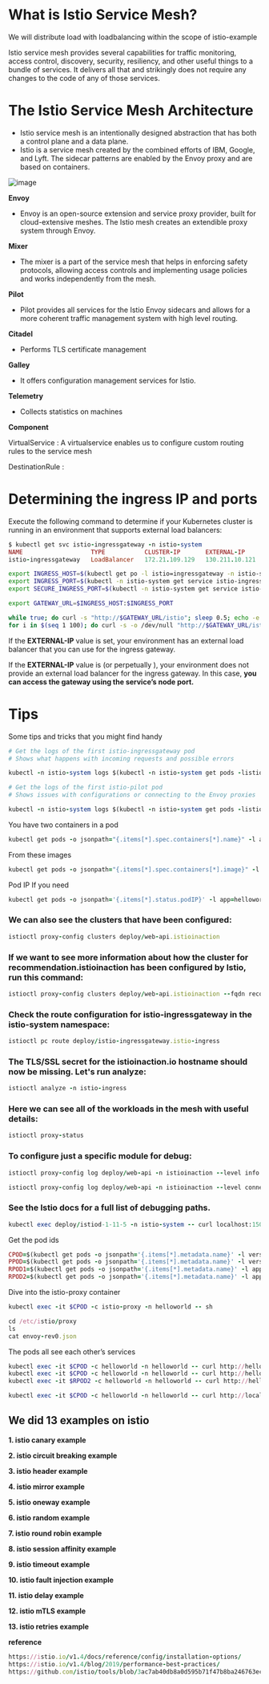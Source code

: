 # What is Istio Service Mesh?

We will distribute load with loadbalancing within the scope of istio-example

Istio service mesh provides several capabilities for traffic monitoring, access control, discovery, security, resiliency, and other useful things to a bundle of services. It delivers all that and strikingly does not require any changes to the code of any of those services.

# The Istio Service Mesh Architecture

-   Istio service mesh is an intentionally designed abstraction that has both a control plane and a data plane.
-   Istio is a service mesh created by the combined efforts of IBM, Google, and Lyft. The sidecar patterns are enabled by the Envoy proxy and are based on containers.

![image](https://user-images.githubusercontent.com/3519706/116872101-fe92e180-ac1d-11eb-80fc-305583cf7a01.png)

**Envoy**

-   Envoy is an open-source extension and service proxy provider, built for cloud-extensive meshes. The Istio mesh creates an extendible proxy system through Envoy.

**Mixer**

-   The mixer is a part of the service mesh that helps in enforcing safety protocols, allowing access controls and implementing usage policies and works independently from the mesh.

**Pilot**

-   Pilot provides all services for the Istio Envoy sidecars and allows for a more coherent traffic management system with high level routing.

**Citadel**

-  Performs TLS certificate management

**Galley**

-  It offers configuration management services for Istio.

**Telemetry**

-  Collects statistics on machines

**Component**

VirtualService  : A virtualservice enables us to configure custom routing rules to the service mesh

DestinationRule :

# Determining the ingress IP and ports

Execute the following command to determine if your Kubernetes cluster is running in an environment that supports external load balancers:
```ruby
$ kubectl get svc istio-ingressgateway -n istio-system
NAME                   TYPE           CLUSTER-IP       EXTERNAL-IP     PORT(S)                                      AGE
istio-ingressgateway   LoadBalancer   172.21.109.129   130.211.10.121  80:31380/TCP,443:31390/TCP,31400:31400/TCP   17h
```
```bash
export INGRESS_HOST=$(kubectl get po -l istio=ingressgateway -n istio-system -o jsonpath='{.items[0].status.hostIP}')
export INGRESS_PORT=$(kubectl -n istio-system get service istio-ingressgateway -o jsonpath='{.spec.ports[?(@.name=="http2")].nodePort}')
export SECURE_INGRESS_PORT=$(kubectl -n istio-system get service istio-ingressgateway -o jsonpath='{.spec.ports[?(@.name=="https")].port}')

export GATEWAY_URL=$INGRESS_HOST:$INGRESS_PORT

while true; do curl -s "http://$GATEWAY_URL/istio"; sleep 0.5; echo -e '\n'; done
for i in $(seq 1 100); do curl -s -o /dev/null "http://$GATEWAY_URL/istio"; done
```
If the **EXTERNAL-IP** value is set, your environment has an external load balancer that you can use for the ingress gateway.

If the **EXTERNAL-IP** value is <none> (or perpetually <pending>), your environment does not provide an external load balancer for the ingress gateway. In this case, **you can access the gateway using the service’s node port.**

# Tips

Some tips and tricks that you might find handy

```ruby
# Get the logs of the first istio-ingressgateway pod
# Shows what happens with incoming requests and possible errors

kubectl -n istio-system logs $(kubectl -n istio-system get pods -listio=ingressgateway -o=jsonpath="{.items[0].metadata.name}") --tail=300

# Get the logs of the first istio-pilot pod
# Shows issues with configurations or connecting to the Envoy proxies

kubectl -n istio-system logs $(kubectl -n istio-system get pods -listio=pilot -o=jsonpath="{.items[0].metadata.name}") discovery --tail=300
```

You have two containers in a pod

```ruby
kubectl get pods -o jsonpath="{.items[*].spec.containers[*].name}" -l app=helloworld -n helloworld
```

From these images

```ruby
kubectl get pods -o jsonpath="{.items[*].spec.containers[*].image}" -l app=helloworld -n helloworld
```

Pod IP If you need

```ruby
kubectl get pods -o jsonpath='{.items[*].status.podIP}' -l app=helloworld -n helloworld
```

### We can also see the clusters that have been configured:
```ruby
istioctl proxy-config clusters deploy/web-api.istioinaction
```
### If we want to see more information about how the cluster for recommendation.istioinaction has been configured by Istio, run this command:
```ruby
istioctl proxy-config clusters deploy/web-api.istioinaction --fqdn recommendation.istioinaction.svc.cluster.local -o json
```
### Check the route configuration for istio-ingressgateway in the istio-system namespace:
```ruby
istioctl pc route deploy/istio-ingressgateway.istio-ingress
```
### The TLS/SSL secret for the istioinaction.io hostname should now be missing. Let's run analyze:
```ruby
istioctl analyze -n istio-ingress
```
### Here we can see all of the workloads in the mesh with useful details:
```ruby
istioctl proxy-status
```
### To configure just a specific module for debug:
```ruby
istioctl proxy-config log deploy/web-api -n istioinaction --level info

istioctl proxy-config log deploy/web-api -n istioinaction --level connection:debug,conn_handler:debug,filter:debug,router:debug,http:debug,upstream:debug
```
### See the Istio docs for a full list of debugging paths.
```ruby
kubectl exec deploy/istiod-1-11-5 -n istio-system -- curl localhost:15014/debug/registryz
```

Get the pod ids

```ruby
CPOD=$(kubectl get pods -o jsonpath='{.items[*].metadata.name}' -l version=safe -n helloworld)
PPOD=$(kubectl get pods -o jsonpath='{.items[*].metadata.name}' -l version=risky -n helloworld)
RPOD1=$(kubectl get pods -o jsonpath='{.items[*].metadata.name}' -l app=helloworld,version=safe -n helloworld)
RPOD2=$(kubectl get pods -o jsonpath='{.items[*].metadata.name}' -l app=helloworld,version=risky -n helloworld)
```

Dive into the istio-proxy container

```ruby
kubectl exec -it $CPOD -c istio-proxy -n helloworld -- sh

cd /etc/istio/proxy
ls
cat envoy-rev0.json
```


The pods all see each other’s services

```ruby
kubectl exec -it $CPOD -c helloworld -n helloworld -- curl http://helloworld/istio
kubectl exec -it $CPOD -c helloworld -n helloworld -- curl http://helloworld/istio
kubectl exec -it $RPOD2 -c helloworld -n helloworld -- curl http://helloworld/istio
```

```ruby
kubectl exec -it $CPOD -c helloworld -n helloworld -- curl http://localhost:15000/config_dump > envoyfile.json
```

## We did 13 examples on istio

 **1. istio canary example** 
 
 **2. istio circuit breaking example**
 
 **3. istio header example**
 
 **4. istio mirror example**
 
 **5. istio oneway example**
 
 **6. istio random example**
 
 **7. istio round robin example**
 
 **8. istio session affinity example**
 
 **9. istio timeout example**
 
 **10. istio fault injection example**
 
 **11. istio delay example**
  
 **12. istio mTLS example**
 
 **13. istio retries example**

 **reference**
```ruby
https://istio.io/v1.4/docs/reference/config/installation-options/
https://istio.io/v1.4/blog/2019/performance-best-practices/
https://github.com/istio/tools/blob/3ac7ab40db8a0d595b71f47b8ba246763ecd6213/perf/istio-install/values.yaml
```
